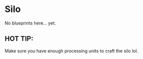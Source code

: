 # Silo

No blueprints here... yet.

## HOT TIP:

Make sure you have enough processing units to craft the silo lol.